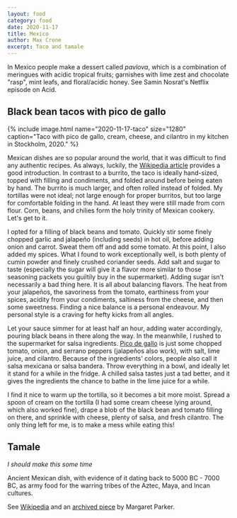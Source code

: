 ```yaml
---
layout: food
category: food
date: 2020-11-17
title: Mexico
author: Max Crone
excerpt: Taco and tamale
---
```


In Mexico people make a dessert called *pavlova*, which is a combination of meringues with acidic tropical fruits; garnishes with lime zest and chocolate "rasp", mint leafs, and floral/acidic honey.
See Samin Nosrat's Netflix episode on Acid.

## Black bean tacos with pico de gallo

{% include image.html name="2020-11-17-taco" size="1280" caption="Taco with pico de gallo, cream, cheese, and cilantro in my kitchen in Stockholm, 2020." %}

Mexican dishes are so popular around the world, that it was difficult to find any authentic recipes.
As always, luckily, the [Wikipedia article](https://en.wikipedia.org/wiki/Taco) provides a good introduction.
In contrast to a burrito, the taco is ideally hand-sized, topped with filling and condiments, and folded around before being eaten by hand.
The burrito is much larger, and often rolled instead of folded.
My tortillas were not ideal; not large enough for proper burritos, but too large for comfortable folding in the hand.
At least they were still made from corn flour.
Corn, beans, and chilies form the holy trinity of Mexican cookery.
Let's get to it.

I opted for a filling of black beans and tomato.
Quickly stir some finely chopped garlic and jalapeño (including seeds) in hot oil, before adding onion and carrot.
Sweat them off and add some tomato.
At this point, I also added my spices.
What I found to work exceptionally well, is both plenty of cumin powder and finely crushed coriander seeds.
Add salt and sugar to taste (especially the sugar will give it a flavor more similar to those seasoning packets you guiltily buy in the supermarket).
Adding sugar isn't necessarily a bad thing here.
It is all about balancing flavors.
The heat from your jalapeños, the savoriness from the tomato, earthiness from your spices, acidity from your condiments, saltiness from the cheese, and then some sweetness.
Finding a nice balance is a personal endeavour.
My personal style is a craving for hefty kicks from all angles.

Let your sauce simmer for at least half an hour, adding water accordingly, pouring black beans in there along the way.
In the meanwhile, I rushed to the supermarket for salsa ingredients.
[Pico de gallo](https://en.wikipedia.org/wiki/Pico_de_gallo) is just some chopped tomato, onion, and serrano peppers (jalapeños also work), with salt, lime juice, and cilantro.
Because of the ingredients' colors, people also call it salsa mexicana or salsa bandera.
Throw everything in a bowl, and ideally let it stand for a while in the fridge.
A chilled salsa tastes just a tad better, and it gives the ingredients the chance to bathe in the lime juice for a while.

I find it nice to warm up the tortilla, so it becomes a bit more moist.
Spread a spoon of cream on the tortilla (I had some cream cheese lying around, which also worked fine), drape a blob of the black bean and tomato filling on there, and sprinkle with cheese, plenty of salsa, and fresh cilantro.
The only thing left for me, is to make a mess while eating this!

## Tamale
*I should make this some time*

Ancient Mexican dish, with evidence of it dating back to 5000 BC - 7000 BC, as army food for the warring tribes of the Aztec, Maya, and Incan cultures.

See [Wikipedia](https://en.wikipedia.org/wiki/Tamale) and an [archived piece](https://web.archive.org/web/20080502160526/http://www.iccjournal.biz/StudentScholars/Undergraduate/history_of_mexican_cuisine.htm) by Margaret Parker.
